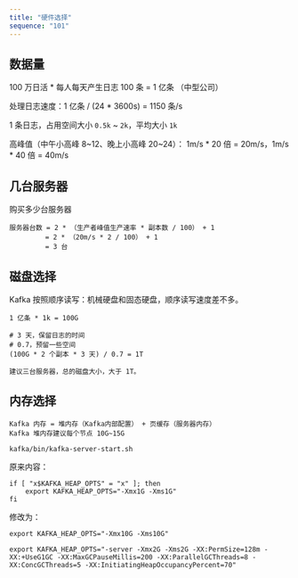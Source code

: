```yaml
---
title: "硬件选择"
sequence: "101"
---
```


## 数据量

100 万日活 * 每人每天产生日志 100 条 = 1 亿条 （中型公司）

处理日志速度：1 亿条 / (24 * 3600s) = 1150 条/s

1 条日志，占用空间大小 `0.5k` ~ `2k`，平均大小 `1k`

高峰值（中午小高峰 8~12、晚上小高峰 20~24）： 1m/s * 20 倍 = 20m/s，1m/s * 40 倍 = 40m/s

## 几台服务器

购买多少台服务器

```text
服务器台数 = 2 * （生产者峰值生产速率 * 副本数 / 100） + 1
         = 2 * （20m/s * 2 / 100） + 1
         = 3 台
```

## 磁盘选择

Kafka 按照顺序读写：机械硬盘和固态硬盘，顺序读写速度差不多。

```text
1 亿条 * 1k = 100G

# 3 天，保留日志的时间
# 0.7，预留一些空间
(100G * 2 个副本 * 3 天) / 0.7 = 1T 

建议三台服务器，总的磁盘大小，大于 1T。
```

## 内存选择

```text
Kafka 内存 = 堆内存（Kafka内部配置） + 页缓存（服务器内存）
Kafka 堆内存建议每个节点 10G~15G
```

```text
kafka/bin/kafka-server-start.sh
```

原来内容：

```text
if [ "x$KAFKA_HEAP_OPTS" = "x" ]; then
    export KAFKA_HEAP_OPTS="-Xmx1G -Xms1G"
fi
```

修改为：

```text
export KAFKA_HEAP_OPTS="-Xmx10G -Xms10G"
```

```text
export KAFKA_HEAP_OPTS="-server -Xmx2G -Xms2G -XX:PermSize=128m -XX:+UseG1GC -XX:MaxGCPauseMillis=200 -XX:ParallelGCThreads=8 -XX:ConcGCThreads=5 -XX:InitiatingHeapOccupancyPercent=70"
```


